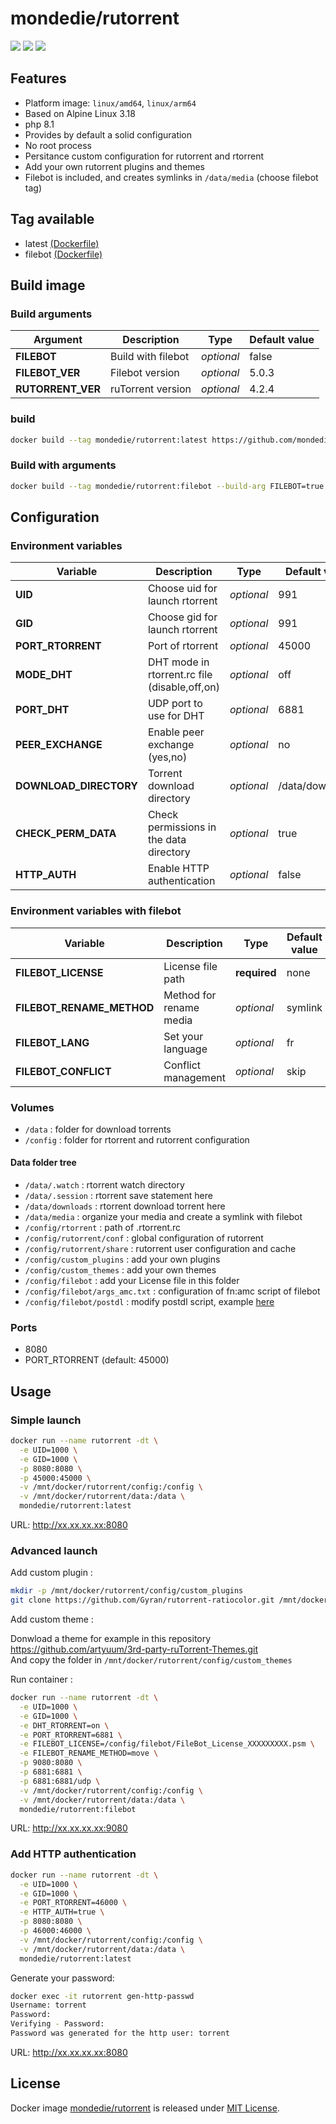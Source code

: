 # mondedie/rutorrent

[![](https://github.com/mondediefr/docker-rutorrent/workflows/build/badge.svg)](https://github.com/mondediefr/docker-rutorrent/actions)
[![](https://img.shields.io/docker/pulls/mondedie/rutorrent)](https://hub.docker.com/r/mondedie/rutorrent)
[![](https://img.shields.io/docker/stars/mondedie/rutorrent)](https://hub.docker.com/r/mondedie/rutorrent)

## Features

 - Platform image: `linux/amd64`, `linux/arm64`
 - Based on Alpine Linux 3.18
 - php 8.1
 - Provides by default a solid configuration
 - No root process
 - Persitance custom configuration for rutorrent and rtorrent
 - Add your own rutorrent plugins and themes
 - Filebot is included, and creates symlinks in `/data/media` (choose filebot tag)

## Tag available

 - latest [(Dockerfile)](https://github.com/mondediefr/docker-rutorrent/blob/master/Dockerfile)
 - filebot [(Dockerfile)](https://github.com/mondediefr/docker-rutorrent/blob/master/Dockerfile)

## Build image

### Build arguments

| Argument | Description | Type | Default value |
| -------- | ----------- | ---- | ------------- |
| **FILEBOT** | Build with filebot | *optional* | false
| **FILEBOT_VER** | Filebot version | *optional* | 5.0.3
| **RUTORRENT_VER** | ruTorrent version | *optional* | 4.2.4

### build

```sh
docker build --tag mondedie/rutorrent:latest https://github.com/mondediefr/docker-rutorrent.git
```

### Build with arguments

```sh
docker build --tag mondedie/rutorrent:filebot --build-arg FILEBOT=true https://github.com/mondediefr/docker-rutorrent.git
```

## Configuration

### Environment variables

| Variable | Description | Type | Default value |
| -------- | ----------- | ---- | ------------- |
| **UID** | Choose uid for launch rtorrent | *optional* | 991
| **GID** | Choose gid for launch rtorrent | *optional* | 991
| **PORT_RTORRENT** | Port of rtorrent | *optional* | 45000
| **MODE_DHT** | DHT mode in rtorrent.rc file (disable,off,on) | *optional* | off
| **PORT_DHT** | UDP port to use for DHT | *optional* | 6881
| **PEER_EXCHANGE** | Enable peer exchange (yes,no) | *optional* | no
| **DOWNLOAD_DIRECTORY** | Torrent download directory | *optional* | /data/downloads
| **CHECK_PERM_DATA** | Check permissions in the data directory | *optional* | true
| **HTTP_AUTH** | Enable HTTP authentication | *optional* | false

### Environment variables with filebot

| Variable | Description | Type | Default value |
| -------- | ----------- | ---- | ------------- |
| **FILEBOT_LICENSE** | License file path | **required** | none
| **FILEBOT_RENAME_METHOD** | Method for rename media | *optional* | symlink
| **FILEBOT_LANG** | Set your language | *optional* | fr
| **FILEBOT_CONFLICT** | Conflict management | *optional* | skip

### Volumes

 - `/data` : folder for download torrents
 - `/config` : folder for rtorrent and rutorrent configuration

#### Data folder tree

 - `/data/.watch` : rtorrent watch directory
 - `/data/.session` : rtorrent save statement here
 - `/data/downloads` : rtorrent download torrent here
 - `/data/media` : organize your media and create a symlink with filebot
 - `/config/rtorrent` : path of .rtorrent.rc
 - `/config/rutorrent/conf` : global configuration of rutorrent
 - `/config/rutorrent/share` : rutorrent user configuration and cache
 - `/config/custom_plugins` : add your own plugins
 - `/config/custom_themes` : add your own themes
 - `/config/filebot` : add your License file in this folder
 - `/config/filebot/args_amc.txt` : configuration of fn:amc script of filebot
 - `/config/filebot/postdl` : modify postdl script, example [here](https://github.com/mondediefr/docker-rutorrent/blob/master/rootfs/usr/local/bin/postdl)

### Ports

 - 8080
 - PORT_RTORRENT (default: 45000)

## Usage

### Simple launch

```sh
docker run --name rutorrent -dt \
  -e UID=1000 \
  -e GID=1000 \
  -p 8080:8080 \
  -p 45000:45000 \
  -v /mnt/docker/rutorrent/config:/config \
  -v /mnt/docker/rutorrent/data:/data \
  mondedie/rutorrent:latest
```

URL: http://xx.xx.xx.xx:8080

### Advanced launch

Add custom plugin :

```sh
mkdir -p /mnt/docker/rutorrent/config/custom_plugins
git clone https://github.com/Gyran/rutorrent-ratiocolor.git /mnt/docker/rutorrent/config/custom_plugins/ratiocolor
```

Add custom theme :

Donwload a theme for example in this repository https://github.com/artyuum/3rd-party-ruTorrent-Themes.git  
And copy the folder in `/mnt/docker/rutorrent/config/custom_themes`

Run container :

```sh
docker run --name rutorrent -dt \
  -e UID=1000 \
  -e GID=1000 \
  -e DHT_RTORRENT=on \
  -e PORT_RTORRENT=6881 \
  -e FILEBOT_LICENSE=/config/filebot/FileBot_License_XXXXXXXXX.psm \
  -e FILEBOT_RENAME_METHOD=move \
  -p 9080:8080 \
  -p 6881:6881 \
  -p 6881:6881/udp \
  -v /mnt/docker/rutorrent/config:/config \
  -v /mnt/docker/rutorrent/data:/data \
  mondedie/rutorrent:filebot
```

URL: http://xx.xx.xx.xx:9080

### Add HTTP authentication

```sh
docker run --name rutorrent -dt \
  -e UID=1000 \
  -e GID=1000 \
  -e PORT_RTORRENT=46000 \
  -e HTTP_AUTH=true \
  -p 8080:8080 \
  -p 46000:46000 \
  -v /mnt/docker/rutorrent/config:/config \
  -v /mnt/docker/rutorrent/data:/data \
  mondedie/rutorrent:latest
```

Generate your password:

```sh
docker exec -it rutorrent gen-http-passwd
Username: torrent
Password:
Verifying - Password:
Password was generated for the http user: torrent
```

URL: http://xx.xx.xx.xx:8080

## License

Docker image [mondedie/rutorrent](https://hub.docker.com/r/mondedie/rutorrent) is released under [MIT License](https://github.com/mondediefr/docker-rutorrent/blob/master/LICENSE).

